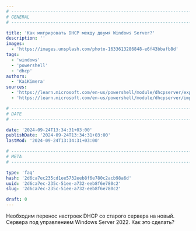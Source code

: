```yaml
---
# -------------------------------------------------------------------------------------------------------------------- #
# GENERAL
# -------------------------------------------------------------------------------------------------------------------- #

title: 'Как мигрировать DHCP между двумя Windows Server?'
description: ''
images:
  - 'https://images.unsplash.com/photo-1633613286848-e6f43bbafb8d'
tags:
  - 'windows'
  - 'powershell'
  - 'dhcp'
authors:
  - 'KaiKimera'
sources:
  - 'https://learn.microsoft.com/en-us/powershell/module/dhcpserver/export-dhcpserver'
  - 'https://learn.microsoft.com/en-us/powershell/module/dhcpserver/import-dhcpserver'

# -------------------------------------------------------------------------------------------------------------------- #
# DATE
# -------------------------------------------------------------------------------------------------------------------- #

date: '2024-09-24T13:34:31+03:00'
publishDate: '2024-09-24T13:34:31+03:00'
lastMod: '2024-09-24T13:34:31+03:00'

# -------------------------------------------------------------------------------------------------------------------- #
# META
# -------------------------------------------------------------------------------------------------------------------- #

type: 'faq'
hash: '2d6ca7ec235cd1ee5732eeb8f6e780c2acb98a6d'
uuid: '2d6ca7ec-235c-51ee-a732-eeb8f6e780c2'
slug: '2d6ca7ec-235c-51ee-a732-eeb8f6e780c2'

draft: 0
---
```


Необходим перенос настроек DHCP со старого сервера на новый. Сервера под управлением Windows Server 2022. Как это сделать? 

<!--more-->
